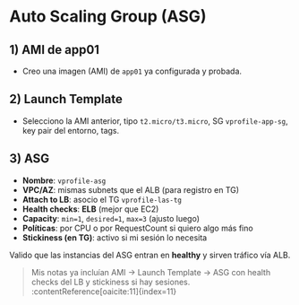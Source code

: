 # Auto Scaling Group (ASG)

## 1) AMI de app01
- Creo una imagen (AMI) de `app01` ya configurada y probada.

## 2) Launch Template
- Selecciono la AMI anterior, tipo `t2.micro/t3.micro`, SG `vprofile-app-sg`, key pair del entorno, tags.

## 3) ASG
- **Nombre**: `vprofile-asg`
- **VPC/AZ**: mismas subnets que el ALB (para registro en TG)
- **Attach to LB**: asocio el TG `vprofile-las-tg`
- **Health checks**: **ELB** (mejor que EC2)
- **Capacity**: `min=1`, `desired=1`, `max=3` (ajusto luego)
- **Políticas**: por CPU o por RequestCount si quiero algo más fino
- **Stickiness (en TG)**: activo si mi sesión lo necesita

Valido que las instancias del ASG entran en **healthy** y sirven tráfico vía ALB.

> Mis notas ya incluían AMI → Launch Template → ASG con health checks del LB y stickiness si hay sesiones. :contentReference[oaicite:11]{index=11}
